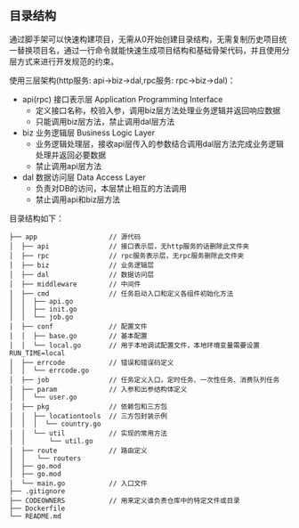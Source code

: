 目录结构
---

通过脚手架可以快速构建项目，无需从0开始创建目录结构，无需复制历史项目统一替换项目名，通过一行命令就能快速生成项目结构和基础骨架代码，并且使用分层方式来进行开发规范的约束。

使用三层架构(http服务: api->biz->dal,rpc服务: rpc->biz->dal)：

- api(rpc) 接口表示层 Application Programming Interface
    - 定义接口名称，校验入参，调用biz层方法处理业务逻辑并返回响应数据
    - 只能调用biz层方法，禁止调用dal层方法
- biz 业务逻辑层 Business Logic Layer
    - 业务逻辑处理层，接收api层传入的参数结合调用dal层方法完成业务逻辑处理并返回必要数据
    - 禁止调用api层方法
- dal 数据访问层 Data Access Layer
    - 负责对DB的访问，本层禁止相互的方法调用
    - 禁止调用api和biz层方法

目录结构如下：

```
├── app                  // 源代码
│  ├── api               // 接口表示层，无http服务的话删除此文件夹
│  ├── rpc               // rpc服务表示层，无rpc服务删除此文件夹
│  ├── biz               // 业务逻辑层
│  ├── dal               // 数据访问层
│  ├── middleware        // 中间件
│  ├── cmd               // 任务启动入口和定义各组件初始化方法
│  │  ├── api.go
│  │  ├── init.go
│  │  └── job.go
│  ├── conf              // 配置文件
│  │  ├── base.go        // 基本配置
│  │  └── local.go       // 用于本地调试配置文件，本地环境变量需要设置RUN_TIME=local
│  ├── errcode           // 错误和错误码定义
│  │  └── errcode.go
│  ├── job               // 任务定义入口，定时任务、一次性任务、消费队列任务
│  ├── param             // 入参和出参结构体定义
│  │  └── user.go
│  ├── pkg               // 依赖包和三方包
│  │  ├── locationtools  // 三方包封装示例
│  │  │  └── country.go
│  │  └── util           // 实现的常用方法
│  │      └── util.go
│  ├── route             // 路由定义
│  │   └── routers
│  ├── go.mod
│  ├── go.mod
│  └── main.go           // 入口文件
├── .gitignore
├── CODEOWNERS           // 用来定义谁负责仓库中的特定文件或目录
├── Dockerfile
└── README.md
```
